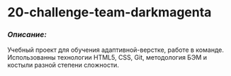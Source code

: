 # 20-challenge-team-darkmagenta

### *Описание:* 
Учебный проект для обучения адаптивной-верстке, работе в команде.
Использованны технологии HTML5, CSS, Git, методология БЭМ и костыли разной степени сложности.